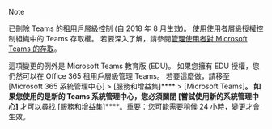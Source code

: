 > [!NOTE]
> 已刪除 Teams 的租用戶層級控制 (自 2018 年 8 月生效)。 使用使用者層級授權控制組織中的 Teams 存取權。 若要深入了解，請參閱[管理使用者對 Microsoft Teams 的存取](../user-access.md)。

這項變更的例外是 Microsoft Teams 教育版 (EDU)。 如果您擁有 EDU 授權，您仍然可以在 Office 365 租用戶層級管理 Teams。 若要這麼做，請移至 [Microsoft 365 系統管理中心] > [服務和增益集]****  >  [Microsoft Teams]****。 如果您使用的是新的 Teams 系統管理中心，您必須關閉 [嘗試使用新的系統管理中心]**** 才可以尋找 [服務和增益集]****。重要：您可能需要稍候 24 小時，變更才會生效。 
